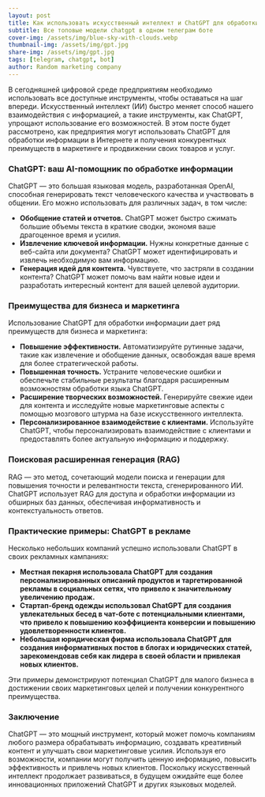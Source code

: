 ```yaml
---
layout: post
title: Как использовать искусственный интеллект и ChatGPT для обработки информации и развития вашего бизнеса
subtitle: Все топовые модели chatgpt в одном телеграм боте
cover-img: /assets/img/blue-sky-with-clouds.webp
thumbnail-img: /assets/img/gpt.jpg
share-img: /assets/img/gpt.jpg
tags: [telegram, chatgpt, bot]
author: Random marketing company
---
```


В сегодняшней цифровой среде предприятиям необходимо использовать все доступные инструменты, чтобы оставаться на шаг впереди. Искусственный интеллект (ИИ) быстро меняет способ нашего взаимодействия с информацией, а такие инструменты, как ChatGPT, упрощают использование его возможностей. В этом посте будет рассмотрено, как предприятия могут использовать ChatGPT для обработки информации в Интернете и получения конкурентных преимуществ в маркетинге и продвижении своих товаров и услуг.

### ChatGPT: ваш AI-помощник по обработке информации

ChatGPT — это большая языковая модель, разработанная OpenAI, способная генерировать текст человеческого качества и участвовать в общении. Его можно использовать для различных задач, в том числе:

* **Обобщение статей и отчетов.** ChatGPT может быстро сжимать большие объемы текста в краткие сводки, экономя ваше драгоценное время и усилия.
* **Извлечение ключевой информации.** Нужны конкретные данные с веб-сайта или документа? ChatGPT может идентифицировать и извлечь необходимую вам информацию.
* **Генерация идей для контента.** Чувствуете, что застряли в создании контента? ChatGPT может помочь вам найти новые идеи и разработать интересный контент для вашей целевой аудитории.

### Преимущества для бизнеса и маркетинга

Использование ChatGPT для обработки информации дает ряд преимуществ для бизнеса и маркетинга:

* **Повышение эффективности.** Автоматизируйте рутинные задачи, такие как извлечение и обобщение данных, освобождая ваше время для более стратегической работы.
* **Повышенная точность.** Устраните человеческие ошибки и обеспечьте стабильные результаты благодаря расширенным возможностям обработки языка ChatGPT.
* **Расширение творческих возможностей.** Генерируйте свежие идеи для контента и исследуйте новые маркетинговые аспекты с помощью мозгового штурма на базе искусственного интеллекта.
* **Персонализированное взаимодействие с клиентами.** Используйте ChatGPT, чтобы персонализировать взаимодействие с клиентами и предоставлять более актуальную информацию и поддержку.

### Поисковая расширенная генерация (RAG)

RAG — это метод, сочетающий модели поиска и генерации для повышения точности и релевантности текста, сгенерированного ИИ. ChatGPT использует RAG для доступа и обработки информации из обширных баз данных, обеспечивая информативность и контекстуальность ответов.

### Практические примеры: ChatGPT в рекламе

Несколько небольших компаний успешно использовали ChatGPT в своих рекламных кампаниях:

* **Местная пекарня использовала ChatGPT для создания персонализированных описаний продуктов и таргетированной рекламы в социальных сетях, что привело к значительному увеличению продаж.**
* **Стартап-бренд одежды использовал ChatGPT для создания увлекательных бесед в чат-боте с потенциальными клиентами, что привело к повышению коэффициента конверсии и повышению удовлетворенности клиентов.**
* **Небольшая юридическая фирма использовала ChatGPT для создания информативных постов в блогах и юридических статей, зарекомендовав себя как лидера в своей области и привлекая новых клиентов.**

Эти примеры демонстрируют потенциал ChatGPT для малого бизнеса в достижении своих маркетинговых целей и получении конкурентного преимущества.

### Заключение

ChatGPT — это мощный инструмент, который может помочь компаниям любого размера обрабатывать информацию, создавать креативный контент и улучшать свои маркетинговые усилия. Используя его возможности, компании могут получить ценную информацию, повысить эффективность и привлечь новых клиентов. Поскольку искусственный интеллект продолжает развиваться, в будущем ожидайте еще более инновационных приложений ChatGPT и других языковых моделей.


